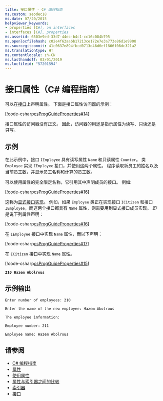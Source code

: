 ```yaml
---
title: 接口属性 - C# 编程指南
ms.custom: seodec18
ms.date: 07/20/2015
helpviewer_keywords:
- properties [C#], on interfaces
- interfaces [C#], properties
ms.assetid: 6503e9ed-33d7-44ec-b4c1-cc16c084b795
ms.openlocfilehash: c02e4f62aabb17213ce172e7e3a773e86d1e9908
ms.sourcegitcommit: 41c0637e894fbcd0713d46d6ef1866f08dc321a2
ms.translationtype: HT
ms.contentlocale: zh-CN
ms.lasthandoff: 03/01/2019
ms.locfileid: "57201594"
---
```

# <a name="interface-properties-c-programming-guide"></a>接口属性（C# 编程指南）
可以在[接口](../../../csharp/language-reference/keywords/interface.md)上声明属性。 下面是接口属性访问器的示例：  
  
 [!code-csharp[csProgGuideProperties#14](~/samples/snippets/csharp/VS_Snippets_VBCSharp/csProgGuideProperties/CS/Properties.cs#14)]  
  
 接口属性的访问器没有正文。 因此，访问器的用途是指示属性为读写、只读还是只写。  
  
## <a name="example"></a>示例  
 在此示例中，接口 `IEmployee` 具有读写属性 `Name` 和只读属性 `Counter`。 类 `Employee` 实现 `IEmployee` 接口，并使用这两个属性。 程序读取新员工的姓名以及当前员工数，并显示员工名称和计算的员工数。  
  
 可以使用属性的完全限定名称，它引用其中声明成员的接口。 例如:  
  
 [!code-csharp[csProgGuideProperties#16](~/samples/snippets/csharp/VS_Snippets_VBCSharp/csProgGuideProperties/CS/Properties.cs#16)]  
  
 这称为[显式接口实现](../../../csharp/programming-guide/interfaces/explicit-interface-implementation.md)。 例如，如果 `Employee` 类正在实现接口 `ICitizen` 和接口 `IEmployee`，而这两个接口都具有 `Name` 属性，则需要用到显式接口成员实现。 即是说下列属性声明：  
  
 [!code-csharp[csProgGuideProperties#16](~/samples/snippets/csharp/VS_Snippets_VBCSharp/csProgGuideProperties/CS/Properties.cs#16)]  
  
 在 `IEmployee` 接口中实现 `Name` 属性，而以下声明：  
  
 [!code-csharp[csProgGuideProperties#17](~/samples/snippets/csharp/VS_Snippets_VBCSharp/csProgGuideProperties/CS/Properties.cs#17)]  
  
 在 `ICitizen` 接口中实现 `Name` 属性。  
  
 [!code-csharp[csProgGuideProperties#15](~/samples/snippets/csharp/VS_Snippets_VBCSharp/csProgGuideProperties/CS/Properties.cs#15)]  
  
  **`210 Hazem Abolrous`**    
## <a name="sample-output"></a>示例输出  
 `Enter number of employees: 210`  
  
 `Enter the name of the new employee: Hazem Abolrous`  
  
 `The employee information:`  
  
 `Employee number: 211`  
  
 `Employee name: Hazem Abolrous`  
  
## <a name="see-also"></a>请参阅

- [C# 编程指南](../../../csharp/programming-guide/index.md)
- [属性](../../../csharp/programming-guide/classes-and-structs/properties.md)
- [使用属性](../../../csharp/programming-guide/classes-and-structs/using-properties.md)
- [属性与索引器之间的比较](../../../csharp/programming-guide/indexers/comparison-between-properties-and-indexers.md)
- [索引器](../../../csharp/programming-guide/indexers/index.md)
- [接口](../../../csharp/programming-guide/interfaces/index.md)
